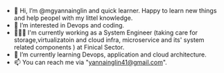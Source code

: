 - 👋 Hi, I’m @mgyannainglin and quick learner. Happy to learn new things and help peopel with my littel knowledge.
- 👀 I’m interested in Devops and coding.
- 👨🏽‍💻 I'm currently working as a System Engineer (taking care for storage,virtualizatoin and cloud infra, microservice and its' system related components ) at Finical Sector.
- 🌱 I’m currently learning Devops, application and cloud architecture.
- 📫 You can reach me via "yannainglin41@gmail.com".

<!---
mgyannainglin/mgyannainglin is a ✨ special ✨ repository because its `README.md` (this file) appears on your GitHub profile.
You can click the Preview link to take a look at your changes.
--->
